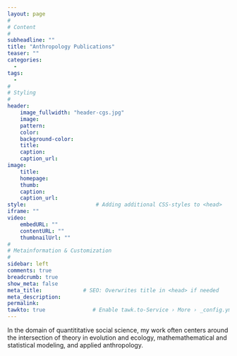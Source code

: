 ```yaml
---
layout: page
#
# Content
#
subheadline: ""
title: "Anthropology Publications"
teaser: ""
categories:
  - 
tags:
  - 
#
# Styling
#
header:
    image_fullwidth: "header-cgs.jpg"
    image:
    pattern:
    color:
    background-color: 
    title:
    caption:
    caption_url:
image:
    title:
    homepage:
    thumb:
    caption:
    caption_url:
style:                      # Adding additional CSS-styles to <head>
iframe: ""
video:
    embedURL: ""
    contentURL: ""
    thumbnailUrl: ""
#
# Metainformation & Customization
#
sidebar: left
comments: true
breadcrumb: true
show_meta: false
meta_title:             # SEO: Overwrites title in <head> if needed
meta_description:
permalink:
tawkto: true               # Enable tawk.to-Service › More › _config.yml
---
```

In the domain of quantititative social science, my work often centers around the intersection of theory in evolution and ecology,  mathemathematical and statistical modeling, and applied anthropology.  
